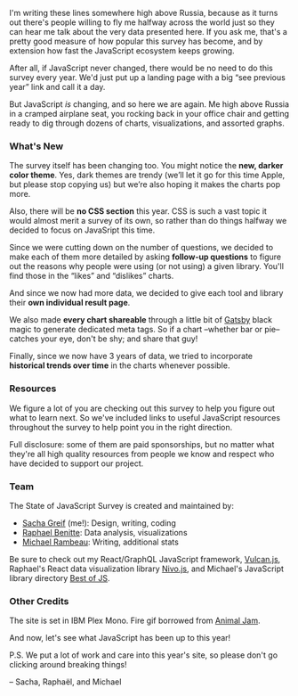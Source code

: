 I'm writing these lines somewhere high above Russia, because as it turns out there's people willing to fly me halfway across the world just so they can hear me talk about the very data presented here. If you ask me, that's a pretty good measure of how popular this survey has become, and by extension how fast the JavaScript ecosystem keeps growing.

After all, if JavaScript never changed, there would be no need to do this survey every year. We'd just put up a landing page with a big “see previous year” link and call it a day. 

But JavaScript *is* changing, and so here we are again. Me high above Russia in a cramped airplane seat, you rocking back in your office chair and getting ready to dig through dozens of charts, visualizations, and assorted graphs. 

### What's New

The survey itself has been changing too. You might notice the **new, darker color theme**. Yes, dark themes are trendy (we’ll let it go for this time Apple, but please stop copying us) but we’re also hoping it makes the charts pop more. 

Also, there will be **no CSS section** this year. CSS is such a vast topic it would almost merit a survey of its own, so rather than do things halfway we decided to focus on JavaSript this time. 

Since we were cutting down on the number of questions, we decided to make each of them more detailed by asking **follow-up questions** to figure out the reasons why people were using (or not using) a given library. You'll find those in the “likes” and “dislikes” charts. 

And since we now had more data, we decided to give each tool and library their **own individual result page**. 

We also made **every chart shareable** through a little bit of [Gatsby](https://gatsbyjs.org) black magic to generate dedicated meta tags. So if a chart –whether bar or pie– catches your eye, don't be shy; and share that guy!

Finally, since we now have 3 years of data, we tried to incorporate **historical trends over time** in the charts whenever possible. 

### Resources

We figure a lot of you are checking out this survey to help you figure out what to learn next. So we've included links to useful JavaScript resources throughout the survey to help point you in the right direction. 

Full disclosure: some of them are paid sponsorships, but no matter what they're all high quality resources from people we know and respect who have decided to support our project. 

### Team

The State of JavaScript Survey is created and maintained by:

- [Sacha Greif](http://sachagreif.com) (me!): Design, writing, coding
- [Raphael Benitte](http://nivo.rocks): Data analysis, visualizations
- [Michael Rambeau](http://bestofjs.org/): Writing, additional stats

Be sure to check out my React/GraphQL JavaScript framework, [Vulcan.js](http://vulcanjs.org), Raphael's React data visualization library [Nivo.js](http://nivo.rocks), and Michael's JavaScript library directory [Best of JS](http://bestofjs.org).

### Other Credits

The site is set in IBM Plex Mono. Fire gif borrowed from [Animal Jam](http://animal-jam-roleplay.wikia.com/wiki/File:Pixel-fire-gif-1.gif).

And now, let's see what JavaScript has been up to this year!

P.S. We put a lot of work and care into this year's site, so please don't go clicking around breaking things!

<span class="conclusion__byline">– Sacha, Raphaël, and Michael</span>